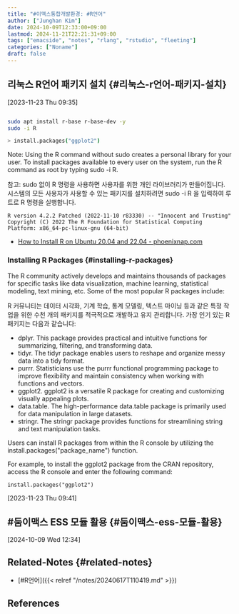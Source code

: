 ```yaml
---
title: "#이맥스통합개발환경: #R언어"
author: ["Junghan Kim"]
date: 2024-10-09T12:33:00+09:00
lastmod: 2024-11-21T22:21:31+09:00
tags: ["emacside", "notes", "rlang", "rstudio", "fleeting"]
categories: ["Noname"]
draft: false
---
```


<!--more-->


## 리눅스 R언어 패키지 설치 {#리눅스-r언어-패키지-설치}

<span class="timestamp-wrapper"><span class="timestamp">[2023-11-23 Thu 09:35]</span></span>

<a id="code-snippet--"></a>
```bash

sudo apt install r-base r-base-dev -y
sudo -i R

> install.packages("ggplot2")

```

Note: Using the R command without sudo creates a personal library for your user. To install packages available to every user on the system, run the R command as root by typing sudo -i R.

참고: sudo 없이 R 명령을 사용하면 사용자를 위한 개인 라이브러리가 만들어집니다. 시스템의 모든 사용자가 사용할 수 있는 패키지를 설치하려면 sudo -i R 을 입력하여 루트로 R 명령을 실행합니다.

```text
R version 4.2.2 Patched (2022-11-10 r83330) -- "Innocent and Trusting"
Copyright (C) 2022 The R Foundation for Statistical Computing
Platform: x86_64-pc-linux-gnu (64-bit)
```

-   [How to Install R on Ubuntu 20.04 and 22.04 - phoenixnap.com](https://phoenixnap.com/kb/install-r-ubuntu)


### Installing R Packages {#installing-r-packages}

The R community actively develops and maintains thousands of packages for specific tasks like data visualization, machine learning, statistical modeling, text mining, etc. Some of the most popular R packages include:

R 커뮤니티는 데이터 시각화, 기계 학습, 통계 모델링, 텍스트 마이닝 등과 같은 특정 작업을 위한 수천 개의 패키지를 적극적으로 개발하고 유지 관리합니다. 가장 인기 있는 R 패키지는 다음과 같습니다:

-   dplyr. This package provides practical and intuitive functions for summarizing, filtering, and transforming data.
-   tidyr. The tidyr package enables users to reshape and organize messy data into a tidy format.
-   purrr. Statisticians use the purrr functional programming package to improve flexibility and maintain consistency when working with functions and vectors.
-   ggplot2. ggplot2 is a versatile R package for creating and customizing visually appealing plots.
-   data.table. The high-performance data.table package is primarily used for data manipulation in large datasets.
-   stringr. The stringr package provides functions for streamlining string and text manipulation tasks.

Users can install R packages from within the R console by utilizing the install.packages("package_name") function.

For example, to install the ggplot2 package from the CRAN repository, access the R console and enter the following command:

```text
install.packages("ggplot2")
```

<span class="timestamp-wrapper"><span class="timestamp">[2023-11-23 Thu 09:41]</span></span>


## #둠이맥스 ESS 모듈 활용 {#둠이맥스-ess-모듈-활용}

<span class="timestamp-wrapper"><span class="timestamp">[2024-10-09 Wed 12:34]</span></span>


## Related-Notes {#related-notes}

-   [#R언어]({{< relref "/notes/20240617T110419.md" >}})

## References

<style>.csl-entry{text-indent: -1.5em; margin-left: 1.5em;}</style><div class="csl-bib-body">
</div>
